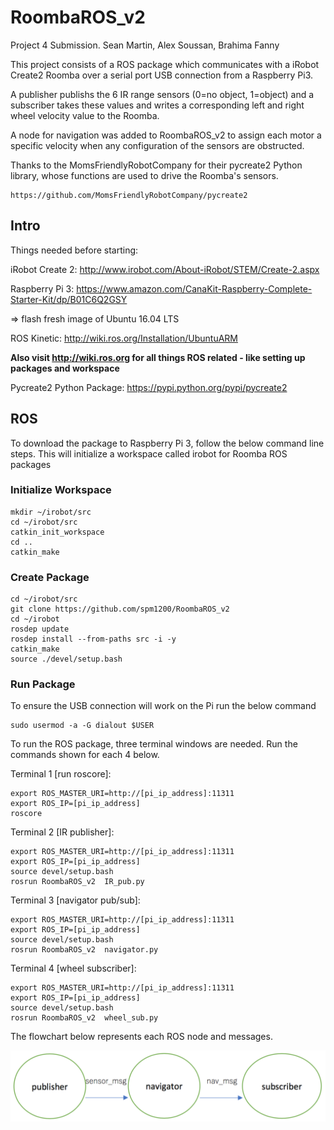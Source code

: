 # RoombaROS_v2
Project 4 Submission. Sean Martin, Alex Soussan, Brahima Fanny

This project consists of a ROS package which communicates with
a iRobot Create2 Roomba over a serial port USB connection from a Raspberry Pi3.

A publisher publishs the 6 IR range sensors (0=no object, 1=object)
and a subscriber takes these values and writes a corresponding left
and right wheel velocity value to the Roomba.

A node for navigation was added to RoombaROS_v2 to assign each motor a specific velocity when any configuration of the sensors are obstructed.

Thanks to the MomsFriendlyRobotCompany for their pycreate2 Python 
library, whose functions are used to drive the Roomba's sensors.
```
https://github.com/MomsFriendlyRobotCompany/pycreate2
```

## Intro
Things needed before starting:

iRobot Create 2:
http://www.irobot.com/About-iRobot/STEM/Create-2.aspx

Raspberry Pi 3:
https://www.amazon.com/CanaKit-Raspberry-Complete-Starter-Kit/dp/B01C6Q2GSY

=> flash fresh image of Ubuntu 16.04 LTS

ROS Kinetic:
http://wiki.ros.org/Installation/UbuntuARM

**Also visit http://wiki.ros.org for all things ROS related - like setting up packages and workspace**

Pycreate2 Python Package: 
https://pypi.python.org/pypi/pycreate2

## ROS
To download the package to Raspberry Pi 3, follow the below command line
steps. This will initialize a workspace called irobot
for Roomba ROS packages

### **Initialize Workspace**
```
mkdir ~/irobot/src
cd ~/irobot/src
catkin_init_workspace
cd ..
catkin_make
```

### **Create Package**
```
cd ~/irobot/src
git clone https://github.com/spm1200/RoombaROS_v2
cd ~/irobot
rosdep update
rosdep install --from-paths src -i -y
catkin_make
source ./devel/setup.bash
```
### **Run Package**
To ensure the USB connection will work on the Pi
run the below command
```
sudo usermod -a -G dialout $USER
```

To run the ROS package, three terminal windows are needed.
Run the commands shown for each 4 below.

Terminal 1 [run roscore]:
```
export ROS_MASTER_URI=http://[pi_ip_address]:11311
export ROS_IP=[pi_ip_address]
roscore
```

Terminal 2 [IR publisher]:
```
export ROS_MASTER_URI=http://[pi_ip_address]:11311
export ROS_IP=[pi_ip_address]
source devel/setup.bash
rosrun RoombaROS_v2  IR_pub.py
```
Terminal 3 [navigator pub/sub]:
```
export ROS_MASTER_URI=http://[pi_ip_address]:11311
export ROS_IP=[pi_ip_address]
source devel/setup.bash
rosrun RoombaROS_v2  navigator.py
```
Terminal 4 [wheel subscriber]:
```
export ROS_MASTER_URI=http://[pi_ip_address]:11311
export ROS_IP=[pi_ip_address]
source devel/setup.bash
rosrun RoombaROS_v2  wheel_sub.py
```


The flowchart below represents each ROS node and messages.

![ros nav](https://github.com/asoussan/markdown_images/blob/master/ros%20diagram.png)
